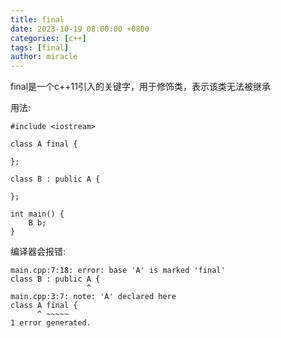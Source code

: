 ```yaml
---
title: final
date: 2023-10-19 08:00:00 +0800
categories: [c++]
tags: [final]
author: miracle
---
```


final是一个c++11引入的关键字，用于修饰类，表示该类无法被继承

用法:
```
#include <iostream>

class A final {

};

class B : public A {

};

int main() {
    B b;
}
```
编译器会报错:
```
main.cpp:7:18: error: base 'A' is marked 'final'
class B : public A {
                 ^
main.cpp:3:7: note: 'A' declared here
class A final {
      ^ ~~~~~
1 error generated.
```
